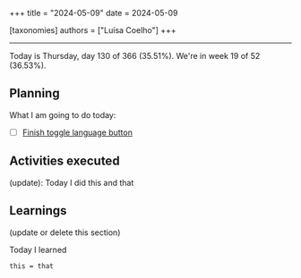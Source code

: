 +++
title = "2024-05-09"
date = 2024-05-09

[taxonomies]
authors = ["Luísa Coelho"]
+++

---

Today is Thursday, day 130 of 366 (35.51%). We're in week 19 of 52 (36.53%).

## Planning

What I am going to do today:

- [ ] [Finish toggle language button](https://github.com/OmnicodeSolutions/website/issues/101)

## Activities executed

(update): Today I did this and that

## Learnings

(update or delete this section)

Today I learned
```
this = that
```
